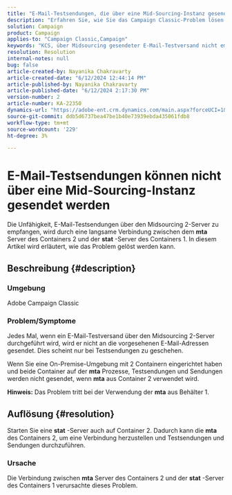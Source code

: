 ```yaml
---
title: "E-Mail-Testsendungen, die über eine Mid-Sourcing-Instanz gesendet werden, können nicht empfangen werden"
description: "Erfahren Sie, wie Sie das Campaign Classic-Problem lösen können, bei dem ein über den Midsourcing 2-Server gesendeter E-Mail-Testversand nicht an die gewünschte E-Mail-Adresse gesendet wurde."
solution: Campaign
product: Campaign
applies-to: "Campaign Classic,Campaign"
keywords: "KCS, über Midsourcing gesendeter E-Mail-Testversand nicht empfangen, ACC, campaign classic"
resolution: Resolution
internal-notes: null
bug: false
article-created-by: Nayanika Chakravarty
article-created-date: "6/12/2024 12:44:14 PM"
article-published-by: Nayanika Chakravarty
article-published-date: "6/12/2024 2:17:30 PM"
version-number: 2
article-number: KA-22350
dynamics-url: "https://adobe-ent.crm.dynamics.com/main.aspx?forceUCI=1&pagetype=entityrecord&etn=knowledgearticle&id=5d7e3674-b928-ef11-840b-6045bd0065b6"
source-git-commit: ddb5d6737bea47be1b40e73939ebda435061fdb8
workflow-type: tm+mt
source-wordcount: '229'
ht-degree: 3%

---
```


# E-Mail-Testsendungen können nicht über eine Mid-Sourcing-Instanz gesendet werden


Die Unfähigkeit, E-Mail-Testsendungen über den Midsourcing 2-Server zu empfangen, wird durch eine langsame Verbindung zwischen dem <b>mta</b> Server des Containers 2 und der <b>stat</b> -Server des Containers 1. In diesem Artikel wird erläutert, wie das Problem gelöst werden kann.

## Beschreibung {#description}


### Umgebung

Adobe Campaign Classic

### Problem/Symptome

Jedes Mal, wenn ein E-Mail-Testversand über den Midsourcing 2-Server durchgeführt wird, wird er nicht an die vorgesehenen E-Mail-Adressen gesendet. Dies scheint nur bei Testsendungen zu geschehen.

Wenn Sie eine On-Premise-Umgebung mit 2 Containern eingerichtet haben und beide Container auf der <b>mta</b> Prozesse, Testsendungen und Sendungen werden nicht gesendet, wenn <b>mta</b> aus Container 2 verwendet wird.

<b>Hinweis:</b> Das Problem tritt bei der Verwendung der <b>mta</b> aus Behälter 1.


## Auflösung {#resolution}


Starten Sie eine <b>stat</b> -Server auch auf Container 2. Dadurch kann die <b>mta</b> des Containers 2, um eine Verbindung herzustellen und Testsendungen und Sendungen durchzuführen.

### Ursache

Die Verbindung zwischen <b>mta</b> Server des Containers 2 und der <b>stat</b> -Server des Containers 1 verursachte dieses Problem.
